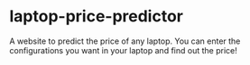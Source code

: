 # laptop-price-predictor
A website to predict the price of any laptop. You can enter the configurations you want in your laptop and find out the price!
